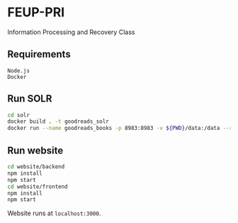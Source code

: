 # FEUP-PRI
Information Processing and Recovery Class

## Requirements
```
Node.js
Docker
```

## Run SOLR

```bash
cd solr
docker build . -t goodreads_solr
docker run --name goodreads_books -p 8983:8983 -v ${PWD}/data:/data --rm goodreads_solr
```

## Run website
```bash
cd website/backend
npm install
npm start
cd website/frontend
npm install
npm start
```
Website runs at ```localhost:3000```.